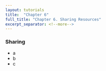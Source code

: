```yaml
---
layout: tutorials
title:  "Chapter 6"
full_title: "Chapter 6. Sharing Resources"
excerpt_separator: <!--more-->
---
```

 ### Sharing
* a
* b
* c


<!-- Here is the tutorial with screenshots -->
